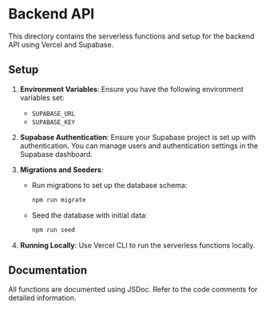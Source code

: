 # Backend API

This directory contains the serverless functions and setup for the backend API using Vercel and Supabase.

## Setup

1. **Environment Variables**: Ensure you have the following environment variables set:
   - `SUPABASE_URL`
   - `SUPABASE_KEY`

2. **Supabase Authentication**: Ensure your Supabase project is set up with authentication. You can manage users and authentication settings in the Supabase dashboard.

3. **Migrations and Seeders**:
   - Run migrations to set up the database schema:
     ```bash
     npm run migrate
     ```
   - Seed the database with initial data:
     ```bash
     npm run seed
     ```

4. **Running Locally**: Use Vercel CLI to run the serverless functions locally.

## Documentation

All functions are documented using JSDoc. Refer to the code comments for detailed information.

